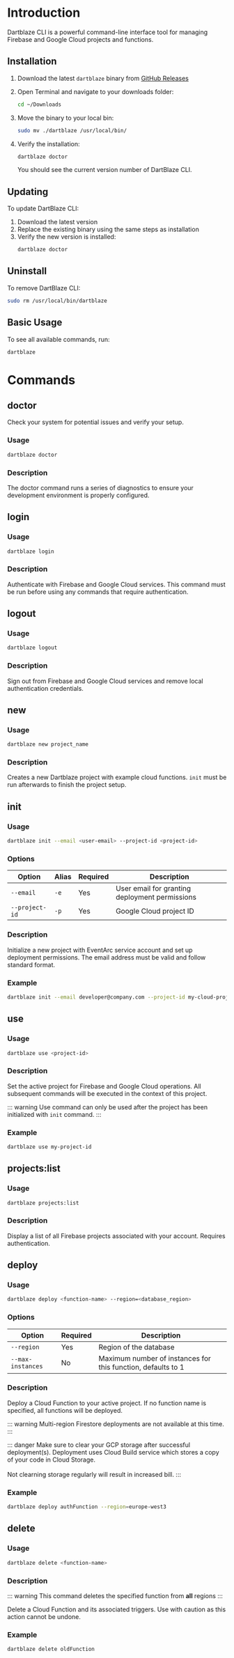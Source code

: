 # Introduction

Dartblaze CLI is a powerful command-line interface tool for managing Firebase and Google Cloud projects and functions.

## Installation

1. Download the latest `dartblaze` binary from [GitHub Releases](your-release-url)
2. Open Terminal and navigate to your downloads folder:
   ```bash
   cd ~/Downloads
   ```
3. Move the binary to your local bin:
   ```bash
   sudo mv ./dartblaze /usr/local/bin/
   ```
4. Verify the installation:
   ```bash
   dartblaze doctor
   ```

   You should see the current version number of DartBlaze CLI.

## Updating

To update DartBlaze CLI:

1. Download the latest version
2. Replace the existing binary using the same steps as installation
3. Verify the new version is installed:
   ```bash
   dartblaze doctor
   ```

## Uninstall

To remove DartBlaze CLI:

```bash
sudo rm /usr/local/bin/dartblaze
```

## Basic Usage

To see all available commands, run:

```bash
dartblaze
```

# Commands

## doctor

Check your system for potential issues and verify your setup.

### Usage

```bash
dartblaze doctor
```

### Description

The doctor command runs a series of diagnostics to ensure your development environment is properly configured.

## login

### Usage

```bash
dartblaze login
```

### Description

Authenticate with Firebase and Google Cloud services. This command must be run before using any commands that require authentication.

## logout

### Usage

```bash
dartblaze logout
```

### Description

Sign out from Firebase and Google Cloud services and remove local authentication credentials.

## new

### Usage

```bash
dartblaze new project_name
```

### Description

Creates a new Dartblaze project with example cloud functions.
`init` must be run afterwards to finish the project setup.

## init

### Usage

```bash
dartblaze init --email <user-email> --project-id <project-id>
```

### Options

| Option | Alias | Required | Description |
|--------|--------|----------|-------------|
| `--email` | `-e` | Yes | User email for granting deployment permissions |
| `--project-id` | `-p` | Yes | Google Cloud project ID |

### Description

Initialize a new project with EventArc service account and set up deployment permissions. The email address must be valid and follow standard format.

### Example

```bash
dartblaze init --email developer@company.com --project-id my-cloud-project
```

## use

### Usage

```bash
dartblaze use <project-id>
```

### Description

Set the active project for Firebase and Google Cloud operations. All subsequent commands will be executed in the context of this project.

::: warning
Use command can only be used after the project has been initialized with `init` command.
:::

### Example

```bash
dartblaze use my-project-id
```

## projects:list

### Usage

```bash
dartblaze projects:list
```

### Description

Display a list of all Firebase projects associated with your account. Requires authentication.

## deploy

### Usage

```bash
dartblaze deploy <function-name> --region=<database_region>
```

### Options

| Option | Required | Description |
|--------|----------|-------------|
| `--region` | Yes | Region of the database |
| `--max-instances` | No | Maximum number of instances for this function, defaults to 1 |

### Description

Deploy a Cloud Function to your active project. If no function name is specified, all functions will be deployed.

::: warning
Multi-region Firestore deployments are not available at this time.
:::

::: danger
Make sure to clear your GCP storage after successful deployment(s). Deployment uses Cloud Build service which stores a copy of your code in Cloud Storage.<br /><br />Not clearning storage regularly will result in increased bill.
:::

### Example

```bash
dartblaze deploy authFunction --region=europe-west3
```

## delete

### Usage

```bash
dartblaze delete <function-name>
```

### Description

::: warning
This command deletes the specified function from **all** regions
:::

Delete a Cloud Function and its associated triggers. Use with caution as this action cannot be undone.

### Example

```bash
dartblaze delete oldFunction
```